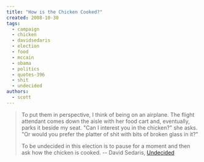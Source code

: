 ```yaml
---
title: "How is the Chicken Cooked?"
created: 2008-10-30
tags: 
  - campaign
  - chicken
  - davidsedaris
  - election
  - food
  - mccain
  - obama
  - politics
  - quotes-396
  - shit
  - undecided
authors: 
  - scott
---
```


> To put them in perspective, I think of being on an airplane. The flight attendant comes down the aisle with her food cart and, eventually, parks it beside my seat. "Can I interest you in the chicken?" she asks. "Or would you prefer the platter of shit with bits of broken glass in it?"
> 
> To be undecided in this election is to pause for a moment and then ask how the chicken is cooked. \-- David Sedaris, [Undecided](http://www.newyorker.com/humor/2008/10/27/081027sh_shouts_sedaris?currentPage=all)
